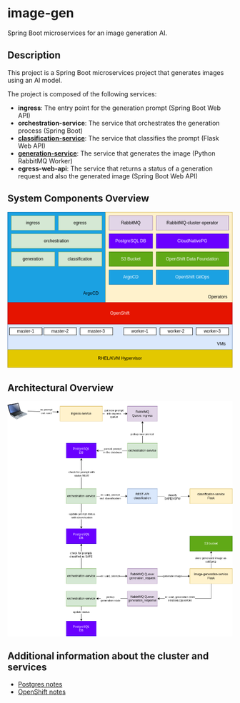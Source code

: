 # image-gen

Spring Boot microservices for an image generation AI.

## Description

This project is a Spring Boot microservices project that generates images using an AI model.

The project is composed of the following services:

- **ingress**: The entry point for the generation prompt (Spring Boot Web API)
- **orchestration-service**: The service that orchestrates the generation process (Spring Boot)
- **[classification-service](classification-service/README.md)**: The service that classifies the prompt (Flask Web API)
- **[generation-service](generation-service/README.md)**: The service that generates the image (Python RabbitMQ Worker)
- **egress-web-api**: The service that returns a status of a generation request and also the generated image (Spring Boot Web API)

## System Components Overview

![docs/system-components-overview.png](docs/system-components-overview.png)

## Architectural Overview

![docs/architecture-overview.png](docs/architecture-overview.png)

## Additional information about the cluster and services

- [Postgres notes](docs/postgres.md)
- [OpenShift notes](docs/OpenShift-notes.md)
